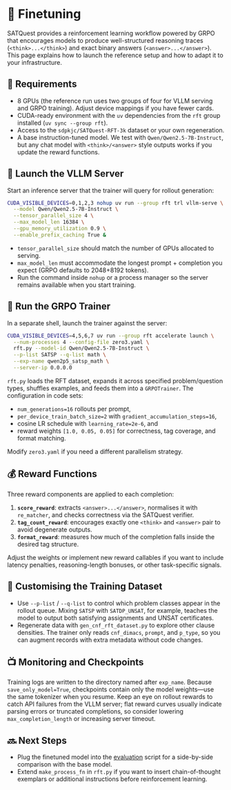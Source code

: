 # 🧠 Finetuning

SATQuest provides a reinforcement learning workflow powered by GRPO that encourages models to produce well-structured reasoning traces (`<think>...</think>`) and exact binary answers (`<answer>...</answer>`). This page explains how to launch the reference setup and how to adapt it to your infrastructure.

## 📝 Requirements

- 8 GPUs (the reference run uses two groups of four for VLLM serving and GRPO training). Adjust device mappings if you have fewer cards.
- CUDA-ready environment with the `uv` dependencies from the `rft` group installed (`uv sync --group rft`).
- Access to the `sdpkjc/SATQuest-RFT-3k` dataset or your own regeneration.
- A base instruction-tuned model. We test with `Qwen/Qwen2.5-7B-Instruct`, but any chat model with `<think>/<answer>` style outputs works if you update the reward functions.

## 🚀 Launch the VLLM Server

Start an inference server that the trainer will query for rollout generation:

```bash
CUDA_VISIBLE_DEVICES=0,1,2,3 nohup uv run --group rft trl vllm-serve \
  --model Qwen/Qwen2.5-7B-Instruct \
  --tensor_parallel_size 4 \
  --max_model_len 16384 \
  --gpu_memory_utilization 0.9 \
  --enable_prefix_caching True &
```

- `tensor_parallel_size` should match the number of GPUs allocated to serving.
- `max_model_len` must accommodate the longest prompt + completion you expect (GRPO defaults to 2048+8192 tokens).
- Run the command inside `nohup` or a process manager so the server remains available when you start training.

## 🧠 Run the GRPO Trainer

In a separate shell, launch the trainer against the server:

```bash
CUDA_VISIBLE_DEVICES=4,5,6,7 uv run --group rft accelerate launch \
  --num-processes 4 --config-file zero3.yaml \
  rft.py --model-id Qwen/Qwen2.5-7B-Instruct \
  --p-list SATSP --q-list math \
  --exp-name qwen2p5_satsp_math \
  --server-ip 0.0.0.0
```

`rft.py` loads the RFT dataset, expands it across specified problem/question types, shuffles examples, and feeds them into a `GRPOTrainer`. The configuration in code sets:

- `num_generations=16` rollouts per prompt,
- `per_device_train_batch_size=2` with `gradient_accumulation_steps=16`,
- cosine LR schedule with `learning_rate=2e-6`, and
- reward weights `[1.0, 0.05, 0.05]` for correctness, tag coverage, and format matching.

Modify `zero3.yaml` if you need a different parallelism strategy.

## 💰 Reward Functions

Three reward components are applied to each completion:

1. **`score_reward`**: extracts `<answer>...</answer>`, normalises it with `re_matcher`, and checks correctness via the SATQuest verifier.
2. **`tag_count_reward`**: encourages exactly one `<think>` and `<answer>` pair to avoid degenerate outputs.
3. **`format_reward`**: measures how much of the completion falls inside the desired tag structure.

Adjust the weights or implement new reward callables if you want to include latency penalties, reasoning-length bonuses, or other task-specific signals.

## 🎨 Customising the Training Dataset

- Use `--p-list` / `--q-list` to control which problem classes appear in the rollout queue. Mixing `SATSP` with `SATDP_UNSAT`, for example, teaches the model to output both satisfying assignments and UNSAT certificates.
- Regenerate data with `gen_cnf_rft_dataset.py` to explore other clause densities. The trainer only reads `cnf_dimacs`, `prompt`, and `p_type`, so you can augment records with extra metadata without code changes.

## 📺 Monitoring and Checkpoints

Training logs are written to the directory named after `exp_name`. Because `save_only_model=True`, checkpoints contain only the model weights—use the same tokenizer when you resume. Keep an eye on rollout rewards to catch API failures from the VLLM server; flat reward curves usually indicate parsing errors or truncated completions, so consider lowering `max_completion_length` or increasing server timeout.

## 🔜 Next Steps

- Plug the finetuned model into the [evaluation](evaluate.md) script for a side-by-side comparison with the base model.
- Extend `make_process_fn` in `rft.py` if you want to insert chain-of-thought exemplars or additional instructions before reinforcement learning.
